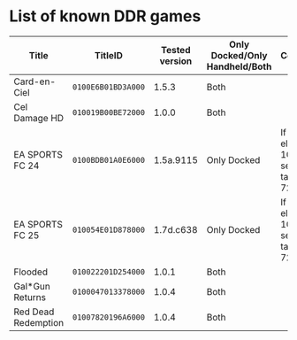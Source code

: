 # List of known DDR games
| Title | TitleID | Tested version | Only Docked/Only Handheld/Both | Comments |
| ------------- | ------------- | ------------- | ------------- | ------------- |
| Card-en-Ciel | `0100E6B01BD3A000` | 1.5.3 | Both |  |
| Cel Damage HD | `010019B00BE72000` | 1.0.0 | Both |  |
| EA SPORTS FC 24 | `0100BDB01A0E6000` | 1.5a.9115 | Only Docked | If anything else than 1080p is set, game targets 720p |
| EA SPORTS FC 25 | `010054E01D878000` | 1.7d.c638 | Only Docked | If anything else than 1080p is set, game targets 720p |
| Flooded | `010022201D254000` | 1.0.1 | Both |  |
| Gal*Gun Returns | `0100047013378000` | 1.0.4 | Both |  |
| Red Dead Redemption | `01007820196A6000` | 1.0.4 | Both |  |
